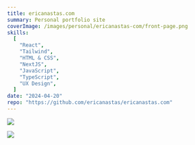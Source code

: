 ```yaml
---
title: ericanastas.com
summary: Personal portfolio site
coverImage: /images/personal/ericanastas-com/front-page.png
skills:
  [
    "React",
    "Tailwind",
    "HTML & CSS",
    "NextJS",
    "JavaScript",
    "TypeScript",
    "UX Design",
  ]
date: "2024-04-20"
repo: "https://github.com/ericanastas/ericanastas.com"
---
```


![](/images/personal/ericanastas-com/project-list.png)

![](/images/personal/ericanastas-com/tags.png)
